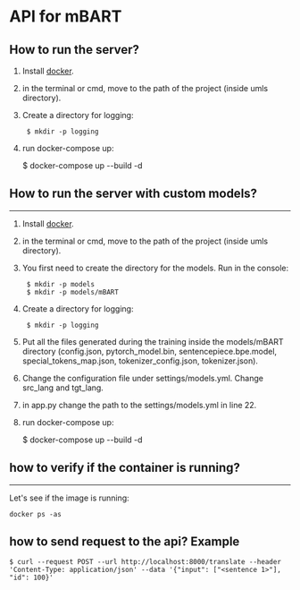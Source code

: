 # API for mBART

## How to run the server?
1. Install [docker](https://docs.docker.com/get-docker/).
2. in the terminal or cmd, move to the path of the project (inside umls directory).

3. Create a directory for logging:

        $ mkdir -p logging

4. run docker-compose up:

    $ docker-compose up --build -d

## How to run the server with custom models?
--------------------
1. Install [docker](https://docs.docker.com/get-docker/).
2. in the terminal or cmd, move to the path of the project (inside umls directory).
3. You first need to create the directory for the models. Run in the console:

        $ mkdir -p models
        $ mkdir -p models/mBART

4. Create a directory for logging:

        $ mkdir -p logging

5. Put all the files generated during the training inside the models/mBART directory (config.json, pytorch_model.bin, sentencepiece.bpe.model, special_tokens_map.json, tokenizer_config.json, tokenizer.json).

6. Change the configuration file under settings/models.yml. Change src_lang and tgt_lang.

7. in app.py change the path to the settings/models.yml in line 22.

8. run docker-compose up:

    $ docker-compose up --build -d


## how to verify if the container is running?
---------------------
Let's see if the image is running:

    docker ps -as

## how to send request to the api? Example
    $ curl --request POST --url http://localhost:8000/translate --header 'Content-Type: application/json' --data '{"input": ["<sentence 1>"], "id": 100}'